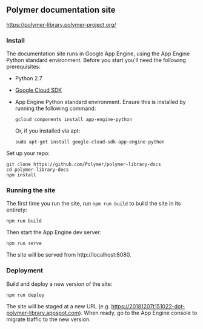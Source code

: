## Polymer documentation site

https://polymer-library.polymer-project.org/

### Install

The documentation site runs in Google App Engine, using the App Engine Python
standard environment. Before you start you'll need the following prerequisites:

-   Python 2.7
-   [Google Cloud SDK](https://cloud.google.com/sdk/)
-   App Engine Python standard environment. Ensure this is installed by running
    the following command:

        gcloud components install app-engine-python
        
    Or, if you installed via apt:
    
        sudo apt-get install google-cloud-sdk-app-engine-python

Set up your repo:

    git clone https://github.com/Polymer/polymer-library-docs 
    cd polymer-library-docs
    npm install


### Running the site

The first time you run the site, run `npm run build` to build the site in its
entirety:

    npm run build

Then start the App Engine dev server:

    npm run serve

The site will be served from http://localhost:8080.


### Deployment

Build and deploy a new version of the site:

    npm run deploy

The site will be staged at a new URL (e.g.
https://20181207t151022-dot-polymer-library.appspot.com). When ready, go to the
App Engine console to migrate traffic to the new version.

